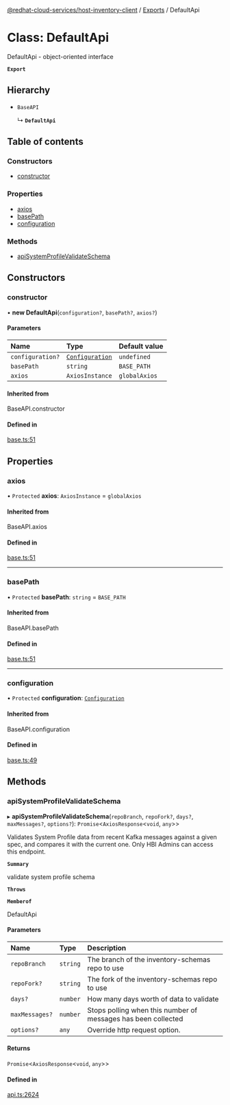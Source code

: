 [@redhat-cloud-services/host-inventory-client](../README.md) / [Exports](../modules.md) / DefaultApi

# Class: DefaultApi

DefaultApi - object-oriented interface

**`Export`**

## Hierarchy

- `BaseAPI`

  ↳ **`DefaultApi`**

## Table of contents

### Constructors

- [constructor](DefaultApi.md#constructor)

### Properties

- [axios](DefaultApi.md#axios)
- [basePath](DefaultApi.md#basepath)
- [configuration](DefaultApi.md#configuration)

### Methods

- [apiSystemProfileValidateSchema](DefaultApi.md#apisystemprofilevalidateschema)

## Constructors

### constructor

• **new DefaultApi**(`configuration?`, `basePath?`, `axios?`)

#### Parameters

| Name | Type | Default value |
| :------ | :------ | :------ |
| `configuration?` | [`Configuration`](Configuration.md) | `undefined` |
| `basePath` | `string` | `BASE_PATH` |
| `axios` | `AxiosInstance` | `globalAxios` |

#### Inherited from

BaseAPI.constructor

#### Defined in

[base.ts:51](https://github.com/RedHatInsights/javascript-clients/blob/master/packages/host-inventory/base.ts#L51)

## Properties

### axios

• `Protected` **axios**: `AxiosInstance` = `globalAxios`

#### Inherited from

BaseAPI.axios

#### Defined in

[base.ts:51](https://github.com/RedHatInsights/javascript-clients/blob/master/packages/host-inventory/base.ts#L51)

___

### basePath

• `Protected` **basePath**: `string` = `BASE_PATH`

#### Inherited from

BaseAPI.basePath

#### Defined in

[base.ts:51](https://github.com/RedHatInsights/javascript-clients/blob/master/packages/host-inventory/base.ts#L51)

___

### configuration

• `Protected` **configuration**: [`Configuration`](Configuration.md)

#### Inherited from

BaseAPI.configuration

#### Defined in

[base.ts:49](https://github.com/RedHatInsights/javascript-clients/blob/master/packages/host-inventory/base.ts#L49)

## Methods

### apiSystemProfileValidateSchema

▸ **apiSystemProfileValidateSchema**(`repoBranch`, `repoFork?`, `days?`, `maxMessages?`, `options?`): `Promise`<`AxiosResponse`<`void`, `any`\>\>

Validates System Profile data from recent Kafka messages against a given spec, and compares it with the current one. Only HBI Admins can access this endpoint.

**`Summary`**

validate system profile schema

**`Throws`**

**`Memberof`**

DefaultApi

#### Parameters

| Name | Type | Description |
| :------ | :------ | :------ |
| `repoBranch` | `string` | The branch of the inventory-schemas repo to use |
| `repoFork?` | `string` | The fork of the inventory-schemas repo to use |
| `days?` | `number` | How many days worth of data to validate |
| `maxMessages?` | `number` | Stops polling when this number of messages has been collected |
| `options?` | `any` | Override http request option. |

#### Returns

`Promise`<`AxiosResponse`<`void`, `any`\>\>

#### Defined in

[api.ts:2624](https://github.com/RedHatInsights/javascript-clients/blob/master/packages/host-inventory/api.ts#L2624)
